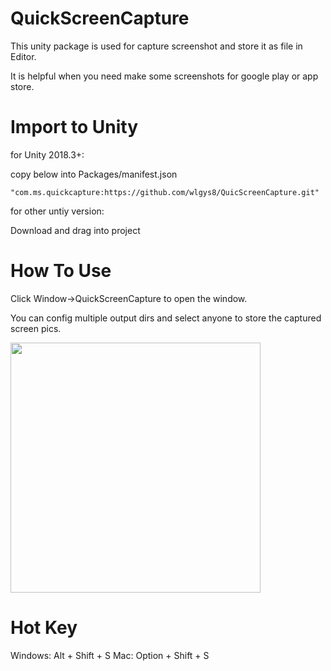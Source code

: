 # QuickScreenCapture
This unity package is used for capture screenshot and store it as file in Editor.

It is helpful when you  need make some screenshots for google play or app store.

# Import to Unity

for Unity 2018.3+:

copy below into Packages/manifest.json

    "com.ms.quickcapture:https://github.com/wlgys8/QuicScreenCapture.git" 

for other untiy version:

Download and drag into project 



# How To Use

Click Window->QuickScreenCapture to open the window.

You can config multiple output dirs and select anyone to store the captured screen pics.

<img src="https://i.loli.net/2020/01/19/KjsPEBF3u7G2m1S.jpg" width=400/>

# Hot Key

Windows: Alt + Shift + S
Mac: Option + Shift + S

